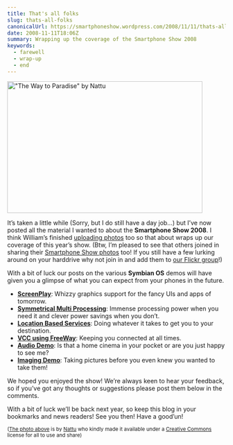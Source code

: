 ```yaml
---
title: That's all folks
slug: thats-all-folks
canonicalUrl: https://smartphoneshow.wordpress.com/2008/11/11/thats-all-folks/
date: 2008-11-11T18:06Z
summary: Wrapping up the coverage of the Smartphone Show 2008
keywords:
  - farewell
  - wrap-up
  - end
---
```

<a href="https://flickr.com/photos/nattu/1385100375/"><img src="/media/smartphone-show-2008/ocean.jpg" alt="&quot;The Way to Paradise&quot; by Nattu" width="450" height="304"></a>

It’s taken a little while (Sorry, but I do still have a day job…) but I’ve now posted all the material I wanted to about the **Smartphone Show 2008**. I think William’s finished [uploading photos](https://smartphoneshow.wordpress.com/category/smartphone-show-2008/photos/) too so that about wraps up our coverage of this year’s show. (Btw, I’m pleased to see that others joined in sharing their [Smartphone Show photos](https://flickr.com/groups/smartphone_show_2008/pool/) too! If you still have a few lurking around on your harddrive why not join in and add them to [our Flickr group](http://flickr.com/groups/smartphone_show_2008/)!)

With a bit of luck our posts on the various **Symbian OS** demos will have given you a glimpse of what you can expect from your phones in the future.


- [**ScreenPlay**](/blog/2008/10/23/screenplay-demos/): Whizzy graphics support for the fancy UIs and apps of tomorrow.
- [**Symmetrical Multi Processing**](/blog/2008/10/22/quad-damage/): Immense processing power when you need it and clever power savings when you don’t.
- [**Location Based Services**](/blog/2008/11/03/lbs-demo/): Doing whatever it takes to get you to your destination.
- [**VCC using FreeWay**](/blog/2008/11/11/vcc-demo/): Keeping you connected at all times.
- [**Audio Demo**](/blog/2008/11/03/qsound-audio-demo/): Is that a home cinema in your pocket or are you just happy to see me?
- [**Imaging Demo**](/blog/2008/10/27/imaging-demo-details/): Taking pictures before you even knew you wanted to take them!

We hoped you enjoyed the show! We’re always keen to hear your feedback, so if you’ve got any thoughts or suggestions please post them below in the comments.

With a bit of luck we’ll be back next year, so keep this blog in your bookmarks and news readers! See you then! Have a good’un!

<small>([The photo above](https://flickr.com/photos/nattu/1385100375/) is by [Nattu](https://flickr.com/people/nattu/) who kindly made it available under a [Creative Commons](https://creativecommons.org/) license for all to use and share)</small>
